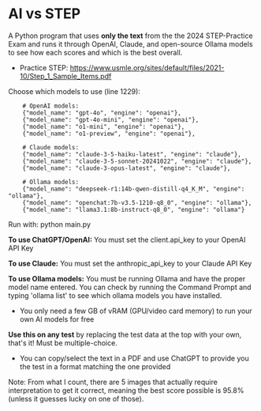 # AI vs STEP
A Python program that uses ****only the text**** from the the 2024 STEP-Practice Exam and runs it through OpenAI, Claude, and open-source Ollama models to see how each scores and which is the best overall.
- Practice STEP: https://www.usmle.org/sites/default/files/2021-10/Step_1_Sample_Items.pdf


Choose which models to use (line 1229):

        # OpenAI models:
        {"model_name": "gpt-4o", "engine": "openai"},
        {"model_name": "gpt-4o-mini", "engine": "openai"},
        {"model_name": "o1-mini", "engine": "openai"},
        {"model_name": "o1-preview", "engine": "openai"},

        # Claude models:
        {"model_name": "claude-3-5-haiku-latest", "engine": "claude"},
        {"model_name": "claude-3-5-sonnet-20241022", "engine": "claude"},
        {"model_name": "claude-3-opus-latest", "engine": "claude"},

        # Ollama models:
        {"model_name": "deepseek-r1:14b-qwen-distill-q4_K_M", "engine": "ollama"},
        {"model_name": "openchat:7b-v3.5-1210-q8_0", "engine": "ollama"},
        {"model_name": "llama3.1:8b-instruct-q8_0", "engine": "ollama"}

Run with: python main.py

**To use ChatGPT/OpenAI:** You must set the client.api_key to your OpenAI API Key

**To use Claude:** You must set the anthropic_api_key to your Claude API Key

**To use Ollama models:** You must be running Ollama and have the proper model name entered. You can check by running the Command Prompt and typing 'ollama list' to see which ollama models you have installed. 
- You only need a few GB of vRAM (GPU/video card memory) to run your own AI models for free

**Use this on any test** by replacing the test data at the top with your own, that's it! Must be multiple-choice.
- You can copy/select the text in a PDF and use ChatGPT to provide you the test in a format matching the one provided

Note: From what I count, there are 5 images that actually require interpretation to get it correct, meaning the best score possible is 95.8% (unless it guesses lucky on one of those).

